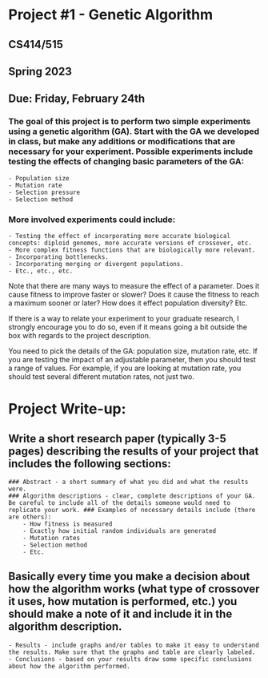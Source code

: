 # Project #1 - Genetic Algorithm

## CS414/515
## Spring 2023
## Due: Friday, February 24th

### The goal of this project is to perform two simple experiments using a genetic algorithm (GA).  Start with the GA we developed in class, but make any additions or modifications that are necessary for your experiment. Possible experiments include testing the effects of changing basic parameters of the GA:

    - Population size
    - Mutation rate
    - Selection pressure
    - Selection method

### More involved experiments could include:

    - Testing the effect of incorporating more accurate biological concepts: diploid genomes, more accurate versions of crossover, etc.
    - More complex fitness functions that are biologically more relevant.
    - Incorporating bottlenecks.
    - Incorporating merging or divergent populations.
    - Etc., etc., etc. 

Note that there are many ways to measure the effect of a parameter. Does it cause fitness to improve faster or slower? Does it cause the fitness to reach a maximum sooner or later? How does it effect population diversity? Etc.

If there is a way to relate your experiment to your graduate research, I strongly encourage you to do so, even if it means going a bit outside the box with regards to the project description.

You need to pick the details of the GA: population size, mutation rate, etc. If you are testing the impact of an adjustable parameter, then you should test a range of values. For example, if you are looking at mutation rate, you should test several different mutation rates, not just two.

# Project Write-up:

## Write a short research paper (typically 3-5 pages) describing the results of your project that includes the following sections:

    ### Abstract - a short summary of what you did and what the results were.
    ### Algorithm descriptions - clear, complete descriptions of your GA. Be careful to include all of the details someone would need to replicate your work. ### Examples of necessary details include (there are others):
        - How fitness is measured
        - Exactly how initial random individuals are generated
        - Mutation rates
        - Selection method
        - Etc.

## Basically every time you make a decision about how the algorithm works (what type of crossover it uses, how mutation is performed, etc.) you should make a note of it and include it in the algorithm description.

    - Results - include graphs and/or tables to make it easy to understand the results. Make sure that the graphs and table are clearly labeled.
    - Conclusions - based on your results draw some specific conclusions about how the algorithm performed.
